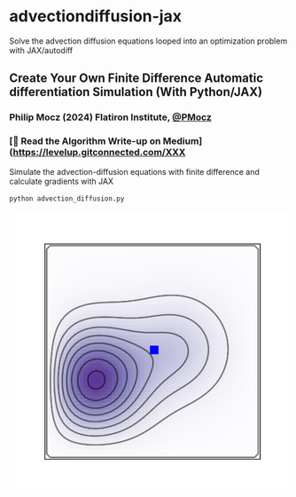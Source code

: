 # advectiondiffusion-jax
Solve the advection diffusion equations looped into an optimization problem with JAX/autodiff

## Create Your Own Finite Difference Automatic differentiation Simulation (With Python/JAX)

### Philip Mocz (2024) Flatiron Institute, [@PMocz](https://twitter.com/PMocz)

### [📝 Read the Algorithm Write-up on Medium](https://levelup.gitconnected.com/XXX

Simulate the advection-diffusion equations with finite difference and calculate gradients with JAX


```
python advection_diffusion.py
```

![Simulation](./simulation.png)